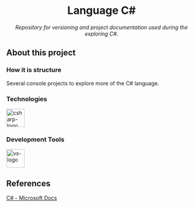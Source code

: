 <h1 align="center">Language C#</h1>
<p align="center"><i>Repository for versioning and project documentation used during the exploring C#.</i></p>

##  About this project

### How it is structure

<p>
Several console projects to explore more of the C# language.
</p>

### Technologies
<p align="rigth" display="inline-block">
  <img width="48" src="https://www.freeiconspng.com/uploads/c-logo-icon-18.png" alt="csharp-logo"/>
</p>
                                                                                                  
### Development Tools
<p display="inline-block">
  <img width="48" src="https://static.wikia.nocookie.net/logopedia/images/e/ec/Microsoft_Visual_Studio_2022.svg" alt="vs-logo"/>
</p>

## References
[C# - Microsoft Docs](https://docs.microsoft.com/pt-br/dotnet/csharp/)
